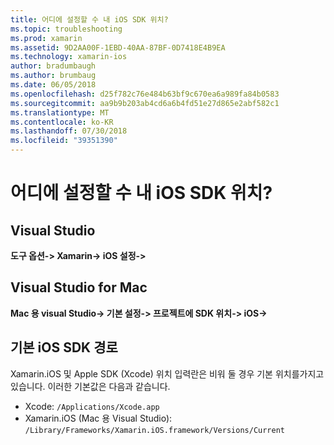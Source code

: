 ```yaml
---
title: 어디에 설정할 수 내 iOS SDK 위치?
ms.topic: troubleshooting
ms.prod: xamarin
ms.assetid: 9D2AA00F-1EBD-40AA-87BF-0D7418E4B9EA
ms.technology: xamarin-ios
author: bradumbaugh
ms.author: brumbaug
ms.date: 06/05/2018
ms.openlocfilehash: d25f782c76e484b63bf9c670ea6a989fa84b0583
ms.sourcegitcommit: aa9b9b203ab4cd6a6b4fd51e27d865e2abf582c1
ms.translationtype: MT
ms.contentlocale: ko-KR
ms.lasthandoff: 07/30/2018
ms.locfileid: "39351390"
---
```

# <a name="where-can-i-set-my-ios-sdk-locations"></a>어디에 설정할 수 내 iOS SDK 위치?

## <a name="visual-studio"></a>Visual Studio

**도구 옵션-> Xamarin-> iOS 설정->**

## <a name="visual-studio-for-mac"></a>Visual Studio for Mac

**Mac 용 visual Studio-> 기본 설정-> 프로젝트에 SDK 위치-> iOS->**

## <a name="default-ios-sdk-paths"></a>기본 iOS SDK 경로

Xamarin.iOS 및 Apple SDK (Xcode) 위치 입력란은 비워 둘 경우 기본 위치를가지고 있습니다. 이러한 기본값은 다음과 같습니다.

- Xcode: `/Applications/Xcode.app`
- Xamarin.iOS (Mac 용 Visual Studio): `/Library/Frameworks/Xamarin.iOS.framework/Versions/Current`

